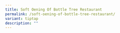 ```yaml
---
title: Soft Oening Of Bottle Tree Restaurant
permalink: /soft-oening-of-bottle-tree-restaurant/
variant: tiptap
description: ""
---
```

